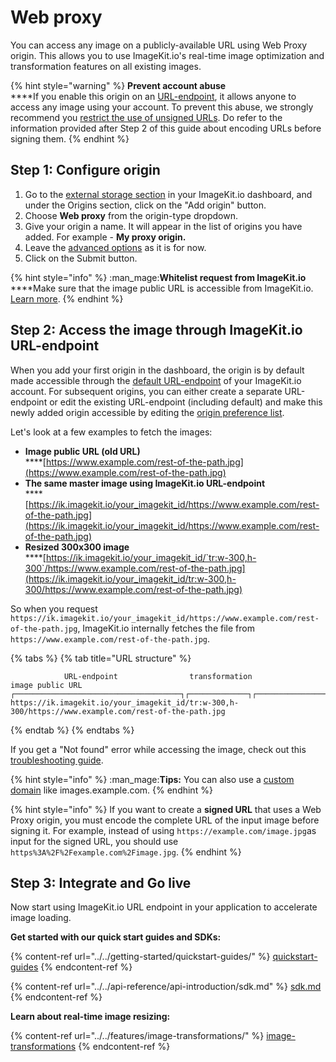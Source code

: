 # Web proxy

You can access any image on a publicly-available URL using Web Proxy origin. This allows you to use ImageKit.io's real-time image optimization and transformation features on all existing images.

{% hint style="warning" %}
**Prevent account abuse**\
****If you enable this origin on an [URL-endpoint](../url-endpoints.md), it allows anyone to access any image using your account. To prevent this abuse, we strongly recommend you [restrict the use of unsigned URLs](../../features/security/#restricting-unsigned-urls). Do refer to the information provided after Step 2 of this guide about encoding URLs before signing them.
{% endhint %}

## Step 1: Configure origin

1. Go to the [external storage section](https://imagekit.io/dashboard#external-storage) in your ImageKit.io dashboard, and under the Origins section, click on the "Add origin" button.
2. Choose **Web proxy** from the origin-type dropdown.
3. Give your origin a name. It will appear in the list of origins you have added. For example - **My proxy origin.**
4. Leave the [advanced options](web-server-origin.md#advanced-options-for-web-server-origin) as it is for now.
5. Click on the Submit button.

{% hint style="info" %}
:man_mage:**Whitelist request from ImageKit.io**\
****Make sure that the image public URL is accessible from ImageKit.io. [Learn more](web-server-origin.md#whitelist-request-from-imagekit-io).
{% endhint %}

## Step 2: Access the image through ImageKit.io URL-endpoint

When you add your first origin in the dashboard, the origin is by default made accessible through the [default URL-endpoint](../url-endpoints.md#default-url-endpoint) of your ImageKit.io account. For subsequent origins, you can either create a separate URL-endpoint or edit the existing URL-endpoint (including default) and make this newly added origin accessible by editing the [origin preference list](../url-endpoints.md#image-origin-preference). 

Let's look at a few examples to fetch the images:

* **Image public URL (old URL)**\
  ****[https://www.example.com/rest-of-the-path.jpg](https://www.example.com/rest-of-the-path.jpg)
* **The same master image using ImageKit.io URL-endpoint**\
  ****[https://ik.imagekit.io/your_imagekit_id/https://www.example.com/rest-of-the-path.jpg](https://ik.imagekit.io/your_imagekit_id/https://www.example.com/rest-of-the-path.jpg)
* **Resized 300x300 image**\
  ****[https://ik.imagekit.io/your_imagekit_id/`tr:w-300,h-300`/https://www.example.com/rest-of-the-path.jpg](https://ik.imagekit.io/your_imagekit_id/tr:w-300,h-300/https://www.example.com/rest-of-the-path.jpg)

So when you request `https://ik.imagekit.io/your_imagekit_id/https://www.example.com/rest-of-the-path.jpg`, ImageKit.io internally fetches the file from `https://www.example.com/rest-of-the-path.jpg`.

{% tabs %}
{% tab title="URL structure" %}
```markup
            URL-endpoint                transformation              image public URL                                    
┌─────────────────────────────────────┐┌─────────────┐┌───────────────────────────────────────────┐
https://ik.imagekit.io/your_imagekit_id/tr:w-300,h-300/https://www.example.com/rest-of-the-path.jpg
```
{% endtab %}
{% endtabs %}

If you get a "Not found" error while accessing the image, check out this [troubleshooting guide](../../limits-and-troubleshooting/404-not-found-error-troubleshooting.md).

{% hint style="info" %}
:man_mage:**Tips:** You can also use a [custom domain](../../testing-and-infrastructure-setup/using-custom-domain-name.md) like images.example.com.
{% endhint %}

{% hint style="info" %}
If you want to create a **signed URL** that uses a Web Proxy origin, you must encode the complete URL of the input image before signing it. For example, instead of using `https://example.com/image.jpg`as input for the signed URL, you should use `https%3A%2F%2Fexample.com%2Fimage.jpg`.
{% endhint %}

## Step 3: Integrate and Go live

Now start using ImageKit.io URL endpoint in your application to accelerate image loading.

**Get started with our quick start guides and SDKs:**

{% content-ref url="../../getting-started/quickstart-guides/" %}
[quickstart-guides](../../getting-started/quickstart-guides/)
{% endcontent-ref %}

{% content-ref url="../../api-reference/api-introduction/sdk.md" %}
[sdk.md](../../api-reference/api-introduction/sdk.md)
{% endcontent-ref %}

**Learn about real-time image resizing:**

{% content-ref url="../../features/image-transformations/" %}
[image-transformations](../../features/image-transformations/)
{% endcontent-ref %}
